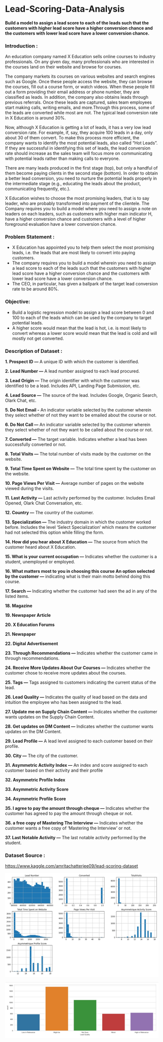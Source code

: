 # Lead-Scoring-Data-Analysis
#### Build a model to assign a lead score to each of the leads such that the customers with higher lead score have a higher conversion chance and the customers with lower lead score have a lower conversion chance.

### Introduction :
An education company named X Education sells online courses to industry professionals. On any given day, many professionals who are interested in the courses land on their website and browse for courses.

The company markets its courses on various websites and search engines such as Google. Once these people access the website, they can browse the courses, fill out a course form, or watch videos. When these people fill out a form providing their email address or phone number, they are classified as leads. In addition, the company also obtains leads through previous referrals. Once these leads are captured, sales team employees start making calls, writing emails, and more.Through this process, some of the leads are converted while most are not. The typical lead conversion rate in X Education is around 30%.

Now, although X Education is getting a lot of leads, it has a very low lead conversion rate. For example, if, say, they acquire 100 leads in a day, only about 30 of them convert. To make this process more efficient, the company wants to identify the most potential leads, also called “Hot Leads”. If they are successful in identifying this set of leads, the lead conversion rate should increase as the sales team will focus more on communicating with potential leads rather than making calls to everyone.

There are many leads produced in the first stage (top), but only a handful of them become paying clients in the second stage (bottom). In order to obtain a better lead conversion, you need to nurture the potential leads properly in the intermediate stage (e.g., educating the leads about the product, communicating frequently, etc.).

X Education wishes to choose the most promising leaders, that is to say leader, who are probably transformed into payment of the clientele. The Company requires you to build a model where you need to assign a note on leaders on each leaders, such as customers with higher main indicator H, have a higher conversion chance and customers with a level of higher foreground evaluation have a lower conversion chance.

### Problem Statement :
 * X Education has appointed you to help them select the most promising leads, i.e. the leads that are most likely to convert into paying customers.
 * The company requires you to build a model wherein you need to assign a lead score to each of the leads such that the customers with higher lead score have a higher conversion chance and the customers with lower lead score have a lower conversion chance.
 * The CEO, in particular, has given a ballpark of the target lead conversion rate to be around 80%.

### Objective:
 * Build a logistic regression model to assign a lead score between 0 and 100 to each of the leads which can be used by the company to target potential leads.
 * A higher score would mean that the lead is hot, i.e. is most likely to convert whereas a lower score would mean that the lead is cold and will mostly not get converted.

### Description of Dataset :
   **1. Prospect ID —** A unique ID with which the customer is identified.

   **2. Lead Number —** A lead number assigned to each lead procured.

   **3. Lead Origin —** The origin identifier with which the customer was identified to be a lead. Includes API, Landing Page Submission, etc.

   **4. Lead Source —** The source of the lead. Includes Google, Organic Search, Olark Chat, etc.

   **5. Do Not Email -** An indicator variable selected by the customer wherein they select whether of not they want to be emailed about the course or not.
   
   **6. Do Not Call —** An indicator variable selected by the customer wherein they select whether of not they want to be called about the course or not.

   **7. Converted —** The target variable. Indicates whether a lead has been successfully converted or not.

   **8. Total Visits —** The total number of visits made by the customer on the website.

   **9. Total Time Spent on Website —** The total time spent by the customer on the website.

   **10. Page Views Per Visit —** Average number of pages on the website viewed during the visits.
   
   **11. Last Activity —** Last activity performed by the customer. Includes Email Opened, Olark Chat Conversation, etc.

   **12. Country —** The country of the customer.

   **13. Specialization —** The industry domain in which the customer worked before. Includes the level ‘Select Specialization’ which means the customer had not selected this option while filling the form.

   **14. How did you hear about X Education —** The source from which the customer heard about X Education.

   **15. What is your current occupation —** Indicates whether the customer is a student, unemployed or employed.
   
   **16. What matters most to you in choosing this course An option selected by the customer —** indicating what is their main motto behind doing this course.

   **17. Search —** Indicating whether the customer had seen the ad in any of the listed items.

   **18. Magazine**

   **19. Newspaper Article**

   **20. X Education Forums**

   **21. Newspaper**

   **22. Digital Advertisement**

   **23. Through Recommendations —** Indicates whether the customer came in through recommendations.

   **24. Receive More Updates About Our Courses —** Indicates whether the customer chose to receive more updates about the courses.

   **25. Tags —** Tags assigned to customers indicating the current status of the lead.

   **26. Lead Quality —** Indicates the quality of lead based on the data and intuition the employee who has been assigned to the lead.

   **27. Update me on Supply Chain Content —** Indicates whether the customer wants updates on the Supply Chain Content.

   **28. Get updates on DM Content —** Indicates whether the customer wants updates on the DM Content.

   **29. Lead Profile —** A lead level assigned to each customer based on their profile.

   **30. City —** The city of the customer.

   **31. Asymmetric Activity Index —** An index and score assigned to each customer based on their activity and their profile

   **32. Asymmetric Profile Index**

   **33. Asymmetric Activity Score**

   **34. Asymmetric Profile Score**

   **35. I agree to pay the amount through cheque —** Indicates whether the customer has agreed to pay the amount through cheque or not.

   **36. a free copy of Mastering The Interview —** Indicates whether the customer wants a free copy of ‘Mastering the Interview’ or not.

   **37. Last Notable Activity —** The last notable activity performed by the student.


### Dataset Source :
https://www.kaggle.com/amritachatterjee09/lead-scoring-dataset


![](https://github.com/ShivankUdayawal/Lead-Scoring-Data-Analysis/blob/main/Data%20Visualization/01.jpg)

![](https://github.com/ShivankUdayawal/Lead-Scoring-Data-Analysis/blob/main/Data%20Visualization/02.jpg)
